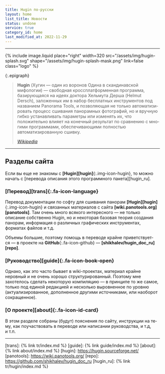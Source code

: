 ```yaml
---
title: Hugin по-русски
layout: home
list_title: Новости
status: undone
service: true
category_id: home
last_modified_at: 2022-11-29
---
```

<hr style="clear: both;">

{% include image.liquid place="right" width=320 src="/assets/img/hugin-splash.svg"
                                              shape="/assets/img/hugin-splash-mask.png" link=false class="logo" %}

{:.epigraph}
> **Hugin** (Хугин — один из воронов Одина в скандинавской мифологии) —
> сво­бод­ная кроссплатформенная программа, базирующаяся на идеях
> док­то­ра Хельмута Дерша (Helmut Dersch), заложенных им в набор
> бесплатных ин­с­т­ру­мен­тов под названием Panorama Tools, и позволяющая
> не толь­ко ав­то­ма­ти­зи­ро­вать процесс сшивания панорамных фотографий,
> но и вручную гибко устанавливать параметры или изменять их, что
> положительно влияет на конечный результат по сравнению с мно­ги­ми
> программами, обеспечивающими полностью автоматизированную сшивку.
>
> *[Wikipedia](https://ru.wikipedia.org/wiki/Hugin)*

<hr style="clear: both;">

## Разделы сайта

Если вы еще не зна­ко­мы с **[Hu­gin][hugin]**{:.img-icon-hugin}, то можно начать с [пе­ре­во­да описания этого программного пакета][hugin_ru].

### [Перевод][trans]{:.fa-icon-language}

Перевод документации по соф­ту для сши­ва­ния панорам **[Hugin][hugin]**{:.img-icon-hugin} и связанных материалов с сай­та **[wiki.panotools.org][panotools]**.
Там очень много всякого ин­те­рес­но­го — не толь­ко описание собственно Hugin, но и некоторая базовая теория создания панорам, информация о раз­лич­ных графических
инструментах, форматах файлов и т.д.

Объемы большие, поэтому помощь в пе­ре­во­де крайне при­вет­с­т­ву­ет­ся — в про­ек­те на **Git­Hub**{:.fa-icon-github} — **[shikhalev/hugin_doc_ru][repo]**.

### [Руководство][guide]{:.fa-icon-book-open}

Однако, как это часто бывает в wi­ki-проектах, материал крайне неровный и не очень хорошо структурированный. Поэтому мне захотелось сделать некоторую ком­пи­ля­цию —
в прин­ци­пе то же самое, только под еди­ной редакцией и несколько выровненное по уров­ню (актуализированное, дополненное другими источниками, или наоборот сокращенное).

### [О проекте][about]{:.fa-icon-id-card}

В этом разделе собраны (будут) пояснения по сай­ту, инструкции на те­му, как поучаствовать в пе­ре­во­де или написании руководства, и т.д, и т.п.

<hr style="clear: both;">

[trans]: {% link tr/index.md %}
[guide]: {% link guide/index.md %}
[about]: {% link about/index.md %}
[hugin]: https://hugin.sourceforge.net/
[panotools]: https://wiki.panotools.org/
[repo]: https://github.com/shikhalev/hugin_doc_ru
[hugin_ru]: {% link tr/hugin/index.md %}
